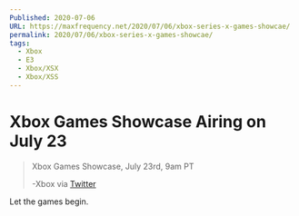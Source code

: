 ```yaml
---
Published: 2020-07-06
URL: https://maxfrequency.net/2020/07/06/xbox-series-x-games-showcae/
permalink: 2020/07/06/xbox-series-x-games-showcae/
tags:
  - Xbox
  - E3
  - Xbox/XSX
  - Xbox/XSS
---
```

# Xbox Games Showcase Airing on July 23

> Xbox Games Showcase, July 23rd, 9am PT
> 
> -Xbox via [Twitter](https://twitter.com/Xbox/status/1280139454796009477)

Let the games begin.